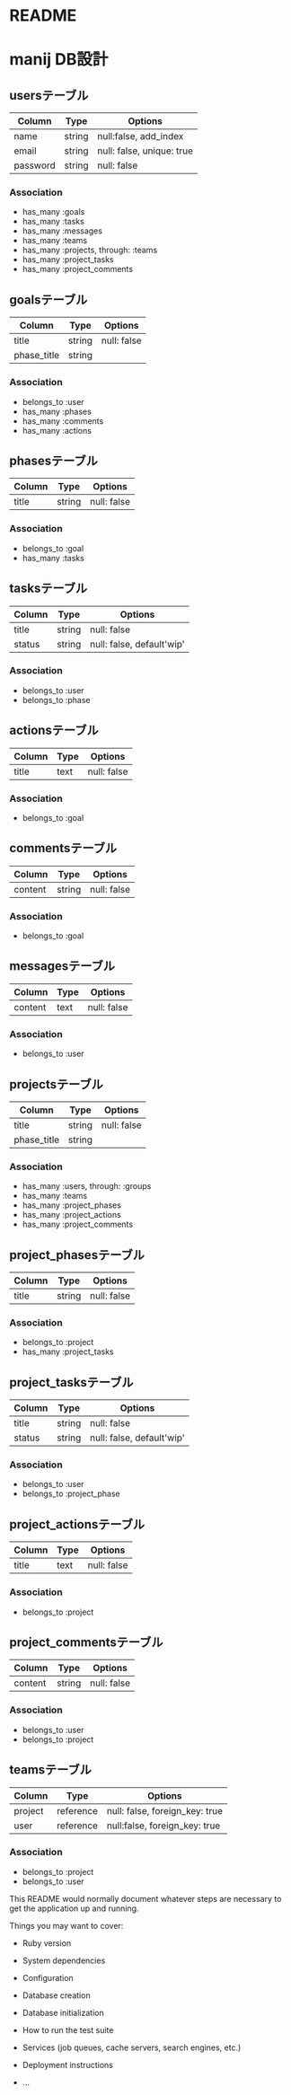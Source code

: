 # README

# manij DB設計

## usersテーブル
|Column|Type|Options|
|------|----|-------|
|name|string|null:false, add_index|
|email|string|null: false, unique: true|
|password|string|null: false|
### Association
- has_many :goals
- has_many :tasks
- has_many :messages
- has_many :teams
- has_many :projects, through: :teams
- has_many :project_tasks
- has_many :project_comments

## goalsテーブル
|Column|Type|Options|
|------|----|-------|
|title|string|null: false|
|phase_title|string||
### Association
- belongs_to :user
- has_many :phases
- has_many :comments
- has_many :actions

## phasesテーブル
|Column|Type|Options|
|------|----|-------|
|title|string|null: false|
### Association
- belongs_to :goal
- has_many :tasks

## tasksテーブル
|Column|Type|Options|
|------|----|-------|
|title|string|null: false|
|status|string|null: false, default'wip'|
### Association
- belongs_to :user
- belongs_to :phase

## actionsテーブル
|Column|Type|Options|
|------|----|-------|
|title|text|null: false|
### Association
- belongs_to :goal

## commentsテーブル
|Column|Type|Options|
|------|----|-------|
|content|string|null: false|
### Association
- belongs_to :goal

## messagesテーブル
|Column|Type|Options|
|------|----|-------|
|content|text|null: false|
### Association
- belongs_to :user

## projectsテーブル
|Column|Type|Options|
|------|----|-------|
|title|string|null: false|
|phase_title|string||
### Association
- has_many :users, through: :groups
- has_many :teams
- has_many :project_phases
- has_many :project_actions
- has_many :project_comments

## project_phasesテーブル
|Column|Type|Options|
|------|----|-------|
|title|string|null: false|
### Association
- belongs_to :project
- has_many :project_tasks

## project_tasksテーブル
|Column|Type|Options|
|------|----|-------|
|title|string|null: false|
|status|string|null: false, default'wip'|
### Association
- belongs_to :user
- belongs_to :project_phase

## project_actionsテーブル
|Column|Type|Options|
|------|----|-------|
|title|text|null: false|
### Association
- belongs_to :project

## project_commentsテーブル
|Column|Type|Options|
|------|----|-------|
|content|string|null: false|
### Association
- belongs_to :user
- belongs_to :project

## teamsテーブル
|Column|Type|Options|
|------|----|-------|
|project|reference|null: false, foreign_key: true|
|user|reference|null:false, foreign_key: true|
### Association
- belongs_to :project
- belongs_to :user


This README would normally document whatever steps are necessary to get the
application up and running.

Things you may want to cover:

* Ruby version

* System dependencies

* Configuration

* Database creation

* Database initialization

* How to run the test suite

* Services (job queues, cache servers, search engines, etc.)

* Deployment instructions

* ...
